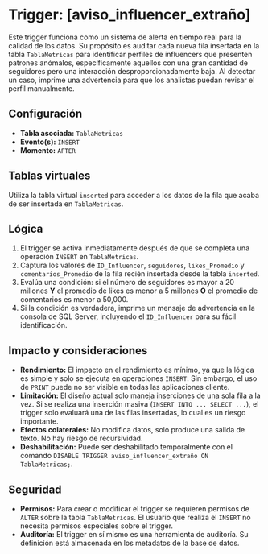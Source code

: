 # Trigger: [aviso_influencer_extraño]

Este trigger funciona como un sistema de alerta en tiempo real para la calidad de los datos. Su propósito es auditar cada nueva fila insertada en la tabla `TablaMetricas` para identificar perfiles de influencers que presenten patrones anómalos, específicamente aquellos con una gran cantidad de seguidores pero una interacción desproporcionadamente baja. Al detectar un caso, imprime una advertencia para que los analistas puedan revisar el perfil manualmente.

## Configuración
- **Tabla asociada:** `TablaMetricas`
- **Evento(s):** `INSERT`
- **Momento:** `AFTER`

## Tablas virtuales
Utiliza la tabla virtual `inserted` para acceder a los datos de la fila que acaba de ser insertada en `TablaMetricas`.

## Lógica
1.  El trigger se activa inmediatamente después de que se completa una operación `INSERT` en `TablaMetricas`.
2.  Captura los valores de `ID_Influencer`, `seguidores`, `likes_Promedio` y `comentarios_Promedio` de la fila recién insertada desde la tabla `inserted`.
3.  Evalúa una condición: si el número de seguidores es mayor a 20 millones **Y** el promedio de likes es menor a 5 millones **O** el promedio de comentarios es menor a 50,000.
4.  Si la condición es verdadera, imprime un mensaje de advertencia en la consola de SQL Server, incluyendo el `ID_Influencer` para su fácil identificación.

## Impacto y consideraciones
*   **Rendimiento:** El impacto en el rendimiento es mínimo, ya que la lógica es simple y solo se ejecuta en operaciones `INSERT`. Sin embargo, el uso de `PRINT` puede no ser visible en todas las aplicaciones cliente.
*   **Limitación:** El diseño actual solo maneja inserciones de una sola fila a la vez. Si se realiza una inserción masiva (`INSERT INTO ... SELECT ...`), el trigger solo evaluará una de las filas insertadas, lo cual es un riesgo importante.
*   **Efectos colaterales:** No modifica datos, solo produce una salida de texto. No hay riesgo de recursividad.
*   **Deshabilitación:** Puede ser deshabilitado temporalmente con el comando `DISABLE TRIGGER aviso_influencer_extraño ON TablaMetricas;`.

## Seguridad
*   **Permisos:** Para crear o modificar el trigger se requieren permisos de `ALTER` sobre la tabla `TablaMetricas`. El usuario que realiza el `INSERT` no necesita permisos especiales sobre el trigger.
*   **Auditoría:** El trigger en sí mismo es una herramienta de auditoría. Su definición está almacenada en los metadatos de la base de datos.